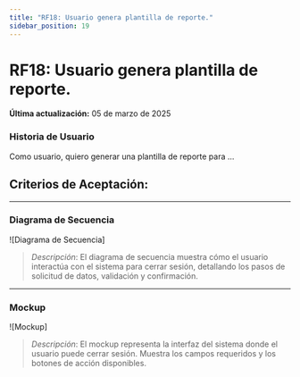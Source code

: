 ```yaml
---
title: "RF18: Usuario genera plantilla de reporte."  
sidebar_position: 19
---
```


# RF18: Usuario genera plantilla de reporte.

**Última actualización:** 05 de marzo de 2025

### Historia de Usuario

Como usuario, quiero generar una plantilla de reporte para ...

  **Criterios de Aceptación:**
  - 

---

### Diagrama de Secuencia

![Diagrama de Secuencia] 

> *Descripción*: El diagrama de secuencia muestra cómo el usuario interactúa con el sistema para cerrar sesión, detallando los pasos de solicitud de datos, validación y confirmación.

---

### Mockup

![Mockup]

> *Descripción*: El mockup representa la interfaz del sistema donde el usuario puede cerrar sesión. Muestra los campos requeridos y los botones de acción disponibles.
